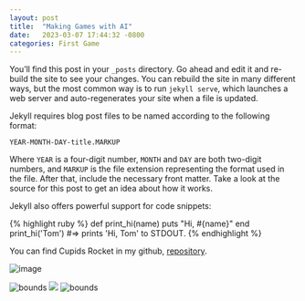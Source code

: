 ```yaml
---
layout: post
title:  "Making Games with AI"
date:   2023-03-07 17:44:32 -0800
categories: First Game
---
```

You’ll find this post in your `_posts` directory. Go ahead and edit it and re-build the site to see your changes. You can rebuild the site in many different ways, but the most common way is to run `jekyll serve`, which launches a web server and auto-regenerates your site when a file is updated.

Jekyll requires blog post files to be named according to the following format:

`YEAR-MONTH-DAY-title.MARKUP`

Where `YEAR` is a four-digit number, `MONTH` and `DAY` are both two-digit numbers, and `MARKUP` is the file extension representing the format used in the file. After that, include the necessary front matter. Take a look at the source for this post to get an idea about how it works.

Jekyll also offers powerful support for code snippets:

{% highlight ruby %}
def print_hi(name)
  puts "Hi, #{name}"
end
print_hi('Tom')
#=> prints 'Hi, Tom' to STDOUT. 
{% endhighlight %}


You can find Cupids Rocket in my github, [repository][Cupid-Repo].

![image](/elijahtab.github.io/assets/bounds.png)

<img src="/elijahtab.github.io/assets/bounds.png"  alt="bounds">
<img src="/assets/bounds.png">
<img src="{{ baseurl }}/assets/bounds.png"  alt="bounds">


[Cupid-Repo]: https://github.com/Elijahtab/Cupids-Rocket


